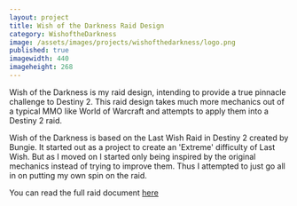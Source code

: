 ```yaml
---
layout: project
title: Wish of the Darkness Raid Design
category: WishoftheDarkness
image: /assets/images/projects/wishofthedarkness/logo.png
published: true
imagewidth: 440
imageheight: 268
---
```

Wish of the Darkness is my raid design, intending to provide a true pinnacle challenge to Destiny 2. This raid design takes much more mechanics out of a typical MMO like World of Warcraft and attempts to apply them into a Destiny 2 raid.

Wish of the Darkness is based on the Last Wish Raid in Destiny 2 created by Bungie. It started out as a project to create an 'Extreme' difficulty of Last Wish. But as I moved on I started only being inspired by the original mechanics instead of trying to improve them. Thus I attempted to just go all in on putting my own spin on the raid.

You can read the full raid document <a href="/assets/files/UnofficialWishOftheDarkness.pdf"> here </a>
